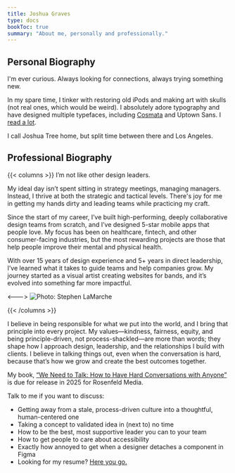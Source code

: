 ```yaml
---
title: Joshua Graves
type: docs
bookToc: true
summary: "About me, personally and professionally."
---
```


## Personal Biography

I'm ever curious. Always looking for connections, always trying something new. 

In my spare time, I tinker with restoring old iPods and making art with skulls (not real ones, which would be weird). I absolutely adore typography and have designed multiple typefaces, including [Cosmata](/cosmata) and Uptown Sans. I [read a lot](/media).

I call Joshua Tree home, but split time between there and Los Angeles.

## Professional Biography
{{< columns >}}
I’m not like other design leaders.

My ideal day isn’t spent sitting in strategy meetings, managing managers. Instead, I thrive at both the strategic and tactical levels. There's joy for me in getting my hands dirty and leading teams while practicing my craft.

Since the start of my career, I’ve built high-performing, deeply collaborative design teams from scratch, and I’ve designed 5-star mobile apps that people love. My focus has been on healthcare, fintech, and other consumer-facing industries, but the most rewarding projects are those that help people improve their mental and physical health.

With over 15 years of design experience and 5+ years in direct leadership, I’ve learned what it takes to guide teams and help companies grow. My journey started as a visual artist creating websites for bands, and it’s evolved into something far more impactful.

<--->
![Photo: Stephen LaMarche](/jg1.webp)

{{< /columns >}}

I believe in being responsible for what we put into the world, and I bring that principle into every project. My values—kindness, fairness, equity, and being principle-driven, not process-shackled—are more than words; they shape how I approach design, leadership, and the relationships I build with clients. I believe in talking things out, even when the conversation is hard, because that’s how we grow and create the best outcomes together.


My book, [“We Need to Talk: How to Have Hard Conversations with Anyone”](https://rosenfeldmedia.com/books/we-need-to-talk-a-survival-guide-for-tough-conversations/) is due for release in 2025 for Rosenfeld Media.

Talk to me if you want to discuss:

- Getting away from a stale, process-driven culture into a thoughtful, human-centered one
- Taking a concept to validated idea in (next to) no time
- How to be the best, most supportive leader you can to your team
- How to get people to care about accessibility
- Exactly how annoyed to get when a designer detaches a component in Figma
- Looking for my resume? [Here you go.](/resume.pdf)